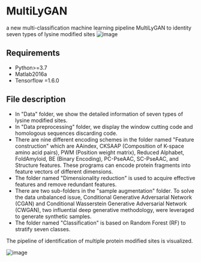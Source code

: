 # MultiLyGAN
a new multi-classification machine learning pipeline MultiLyGAN to identity seven types of lysine modified sites 
![image](https://github.com/Lab-Xu/MultiLyGAN/tree/main/Figures/classification.png)
## Requirements
* Python>=3.7
* Matlab2016a
* Tensorflow =1.6.0

## File description
* In "Data" folder, we show the detailed information of seven types of lysine modified sites. 
* In "Data preprocessing" folder, we display the window cutting code and homologous sequences discarding code. 
* There are nine different encoding schemes in the folder named "Feature construction" which are AAindex, CKSAAP (Composition of K-space amino acid pairs), PWM (Position weight matrix), Reduced Alphabet, FoldAmyloid, BE (Binary Encoding), PC-PseAAC, SC-PseAAC, and Structure features. These programs can encode protein fragments into feature vectors of different dimensions.
* The folder named "Dimensionality reduction" is used to acquire effective features and remove redundant features.
* There are two sub-folders in the "sample augmentation" folder. To solve the data unbalanced issue, Conditional Generative Adversarial Network (CGAN) and Conditional Wasserstein Generative Adversarial Network (CWGAN), two influential deep generative methodology, were leveraged to generate synthetic samples.
* The folder named "Classification" is based on Random Forest (RF) to stratify seven classes.


The pipeline of identification of multiple protein modified sites is visualized. 

![image](https://github.com/Lab-Xu/MultiLyGAN/tree/main/Figures/workflow.png)